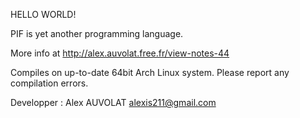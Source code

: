 HELLO WORLD!

PIF is yet another programming language.

More info at <http://alex.auvolat.free.fr/view-notes-44>

Compiles on up-to-date 64bit Arch Linux system. Please report any compilation errors.

Developper : Alex AUVOLAT <alexis211@gmail.com>
